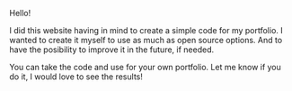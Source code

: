 Hello! 

I did this website having in mind to create a simple code for my portfolio.
I wanted to create it myself to use as much as open source options.
And to have the posibility to improve it in the future, if needed.

You can take the code and use for your own portfolio. Let me know if you do it, I would love to see the results!
